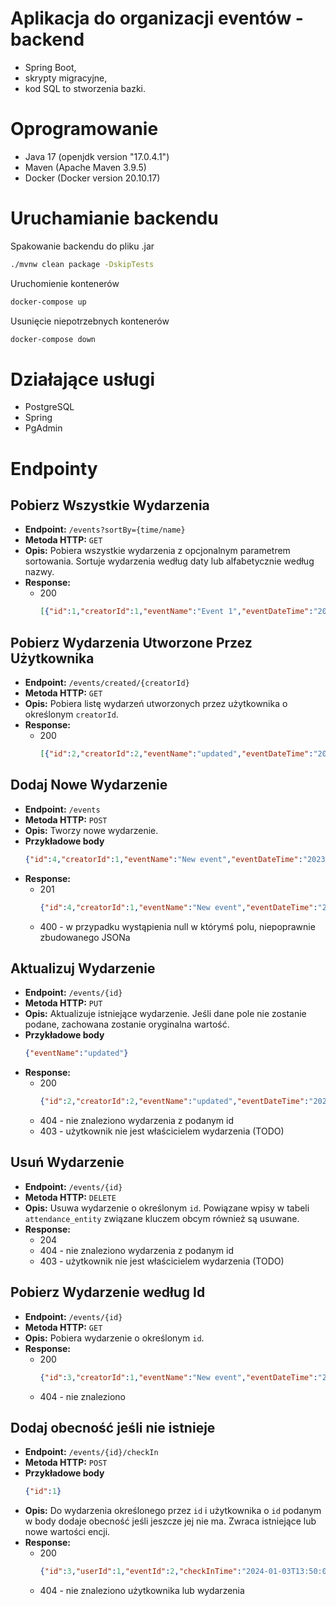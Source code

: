 # Aplikacja do organizacji eventów - backend
- Spring Boot,
- skrypty migracyjne,
- kod SQL to stworzenia bazki.

# Oprogramowanie

- Java 17 (openjdk version "17.0.4.1")
- Maven (Apache Maven 3.9.5)
- Docker (Docker version 20.10.17)

# Uruchamianie backendu

Spakowanie backendu do pliku .jar <br>
```bash
./mvnw clean package -DskipTests
``` 

Uruchomienie kontenerów <br>
```bash 
docker-compose up
``` 

Usunięcie niepotrzebnych kontenerów <br>
```bash 
docker-compose down
```

# Działające usługi

- PostgreSQL
- Spring
- PgAdmin

# Endpointy

## Pobierz Wszystkie Wydarzenia
- **Endpoint:** `/events?sortBy={time/name}`
- **Metoda HTTP:** `GET`
- **Opis:** Pobiera wszystkie wydarzenia z opcjonalnym parametrem sortowania. Sortuje wydarzenia według daty lub alfabetycznie według nazwy.
- **Response:**
  - 200
    ```json
    [{"id":1,"creatorId":1,"eventName":"Event 1","eventDateTime":"2023-12-28T21:55:56.815799","location":"Place 1"},{"id":3,"creatorId":1,"eventName":"New event","eventDateTime":"2023-12-28T18:57:06.314245","location":"New place"},{"id":2,"creatorId":2,"eventName":"xsssss","eventDateTime":"2023-12-28T18:57:06.314245","location":"Place 2"}]
    ```
    
## Pobierz Wydarzenia Utworzone Przez Użytkownika
- **Endpoint:** `/events/created/{creatorId}`
- **Metoda HTTP:** `GET`
- **Opis:** Pobiera listę wydarzeń utworzonych przez użytkownika o określonym `creatorId`.
- **Response:**
  - 200
    ```json
    [{"id":2,"creatorId":2,"eventName":"updated","eventDateTime":"2023-12-28T18:57:06.314245","location":"Place 2"}]  
    ```

## Dodaj Nowe Wydarzenie
- **Endpoint:** `/events`
- **Metoda HTTP:** `POST`
- **Opis:** Tworzy nowe wydarzenie.
- **Przykładowe body** 
    ```json
    {"id":4,"creatorId":1,"eventName":"New event","eventDateTime":"2023-12-28T18:57:06.314245","location":"New place"}
    ```
- **Response:**
  - 201
    ```json
    {"id":4,"creatorId":1,"eventName":"New event","eventDateTime":"2023-12-28T18:57:06.314245","location":"New place"}
    ```
  - 400 - w przypadku wystąpienia null w którymś polu, niepoprawnie zbudowanego JSONa

## Aktualizuj Wydarzenie
- **Endpoint:** `/events/{id}`
- **Metoda HTTP:** `PUT`
- **Opis:** Aktualizuje istniejące wydarzenie. Jeśli dane pole nie zostanie podane, zachowana zostanie oryginalna wartość.
- **Przykładowe body** 
    ```json
    {"eventName":"updated"}
    ```
- **Response:**
  - 200
    ```json
    {"id":2,"creatorId":2,"eventName":"updated","eventDateTime":"2023-12-28T18:57:06.314245","location":"Place 2"}
    ```
  - 404 - nie znaleziono wydarzenia z podanym id
  - 403 - użytkownik nie jest właścicielem wydarzenia (TODO)

## Usuń Wydarzenie
- **Endpoint:** `/events/{id}`
- **Metoda HTTP:** `DELETE`
- **Opis:** Usuwa wydarzenie o określonym `id`. Powiązane wpisy w tabeli `attendance_entity` związane kluczem obcym również są usuwane.
- **Response:**
  - 204
  - 404 - nie znaleziono wydarzenia z podanym id
  - 403 - użytkownik nie jest właścicielem wydarzenia (TODO)


## Pobierz Wydarzenie według Id
- **Endpoint:** `/events/{id}`
- **Metoda HTTP:** `GET`
- **Opis:** Pobiera wydarzenie o określonym `id`.
- **Response:**
  - 200
    ```json
    {"id":3,"creatorId":1,"eventName":"New event","eventDateTime":"2023-12-28T18:57:06.314245","location":"New place"} 
    ```
  - 404 - nie znaleziono

## Dodaj obecność jeśli nie istnieje
- **Endpoint:** `/events/{id}/checkIn`
- **Metoda HTTP:** `POST`
- **Przykładowe body**
  ```json
  {"id":1}
  ```
- **Opis:** Do wydarzenia określonego przez `id` i użytkownika o `id` podanym w body dodaje obecność jeśli jeszcze jej nie ma. Zwraca istniejące lub nowe wartości encji.
- **Response:**
  - 200
    ```json
    {"id":3,"userId":1,"eventId":2,"checkInTime":"2024-01-03T13:50:04.521352"} 
    ```
  - 404 - nie znaleziono użytkownika lub wydarzenia
